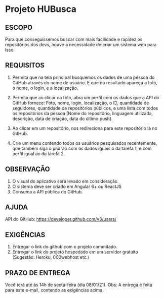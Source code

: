 # Projeto HUBusca
## ESCOPO
Para que conseguíssemos buscar com mais facilidade e rapidez os repositórios dos devs, houve a necessidade de criar um sistema web para isso.

## REQUISITOS
1. Permita que na tela principal busquemos os dados de uma pessoa do GitHub através do nome de usuário. E que no resultado apareça a foto, o nome, o login, e a localização.

2. Permita que ao clicar na foto, abra um perfil com os dados que a API do GitHub fornece: Foto, nome, login, localização, o ID, quantidade de seguidores, quantidade de repositórios públicos, e uma lista com todos os repositórios da pessoa (Nome do repositório, linguagem utilizada, descrição, data de criação, data do último push).

3. Ao clicar em um repositório, nos redireciona para este repositório lá no GitHub.

4. Crie um menu contendo todos os usuários pesquisados recentemente, que também siga o padrão com os dados iguais o da tarefa 1, e com perfil igual ao da tarefa 2.

## OBSERVAÇÃO
1. O visual do aplicativo será levado em consideração.
2. O sistema deve ser criado em Angular 6+ ou ReactJS
3. Consuma a API pública do GitHub.

## AJUDA
 API do GitHub: https://developer.github.com/v3/users/

## EXIGÊNCIAS
1. Entregar o link do github com o projeto commitado.
2. Entregar o link do projeto hospedado em um servidor gratuito (Sugestão: Heroku, 000webhost etc.)

## PRAZO DE ENTREGA
Você terá até às 14h de sexta-feira (dia 08/01/21).
Obs: A entrega é feita para este e-mail, contendo as exigências acima.